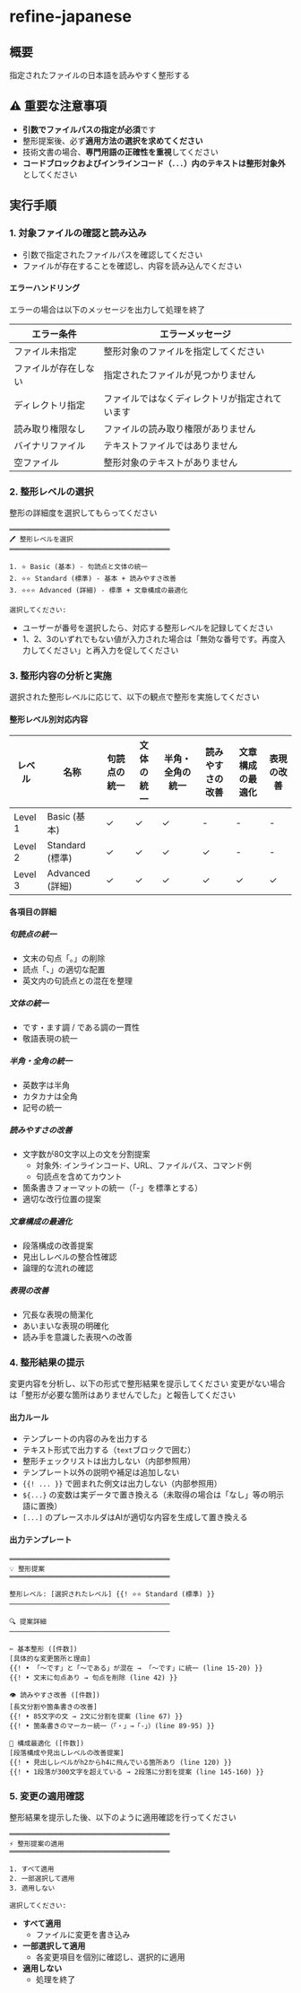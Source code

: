 # refine-japanese

## 概要

指定されたファイルの日本語を読みやすく整形する

## ⚠️ 重要な注意事項

- **引数でファイルパスの指定が必須**です
- 整形提案後、必ず**適用方法の選択を求めてください**
- 技術文書の場合、**専門用語の正確性を重視**してください
- **コードブロックおよびインラインコード（`...`）内のテキストは整形対象外**としてください

## 実行手順

### 1. 対象ファイルの確認と読み込み

- 引数で指定されたファイルパスを確認してください
- ファイルが存在することを確認し、内容を読み込んでください

#### エラーハンドリング

エラーの場合は以下のメッセージを出力して処理を終了

| エラー条件 | エラーメッセージ |
|---|---|
| ファイル未指定 | 整形対象のファイルを指定してください |
| ファイルが存在しない | 指定されたファイルが見つかりません |
| ディレクトリ指定 | ファイルではなくディレクトリが指定されています |
| 読み取り権限なし | ファイルの読み取り権限がありません |
| バイナリファイル | テキストファイルではありません |
| 空ファイル | 整形対象のテキストがありません |

### 2. 整形レベルの選択

整形の詳細度を選択してもらってください

```text
════════════════════════════════════════
🖊️ 整形レベルを選択
════════════════════════════════════════

1. ⭐ Basic (基本) - 句読点と文体の統一
2. ⭐⭐ Standard (標準) - 基本 + 読みやすさ改善
3. ⭐⭐⭐ Advanced (詳細) - 標準 + 文章構成の最適化

選択してください:
```

- ユーザーが番号を選択したら、対応する整形レベルを記録してください
- 1、2、3のいずれでもない値が入力された場合は「無効な番号です。再度入力してください」と再入力を促してください

### 3. 整形内容の分析と実施

選択された整形レベルに応じて、以下の観点で整形を実施してください

#### 整形レベル別対応内容

| レベル | 名称 | 句読点の統一 | 文体の統一 | 半角・全角の統一 | 読みやすさの改善 | 文章構成の最適化 | 表現の改善 |
|---|---|---|---|---|---|---|---|
| Level 1 | Basic (基本) | ✓ | ✓ | ✓ | - | - | - |
| Level 2 | Standard (標準) | ✓ | ✓ | ✓ | ✓ | - | - |
| Level 3 | Advanced (詳細) | ✓ | ✓ | ✓ | ✓ | ✓ | ✓ |

#### 各項目の詳細

##### 句読点の統一

- 文末の句点「。」の削除
- 読点「、」の適切な配置
- 英文内の句読点との混在を整理

##### 文体の統一

- です・ます調 / である調の一貫性
- 敬語表現の統一

##### 半角・全角の統一

- 英数字は半角
- カタカナは全角
- 記号の統一

##### 読みやすさの改善

- 文字数が80文字以上の文を分割提案
  - 対象外: インラインコード、URL、ファイルパス、コマンド例
  - 句読点を含めてカウント
- 箇条書きフォーマットの統一（「-」を標準とする）
- 適切な改行位置の提案

##### 文章構成の最適化

- 段落構成の改善提案
- 見出しレベルの整合性確認
- 論理的な流れの確認

##### 表現の改善

- 冗長な表現の簡潔化
- あいまいな表現の明確化
- 読み手を意識した表現への改善

### 4. 整形結果の提示

変更内容を分析し、以下の形式で整形結果を提示してください
変更がない場合は「整形が必要な箇所はありませんでした」と報告してください

#### 出力ルール

- テンプレートの内容のみを出力する
- テキスト形式で出力する（```text```ブロックで囲む）
- 整形チェックリストは出力しない（内部参照用）
- テンプレート以外の説明や補足は追加しない
- `{{! ... }}` で囲まれた例文は出力しない（内部参照用）
- `${...}` の変数は実データで置き換える（未取得の場合は「なし」等の明示語に置換）
- `[...]` のプレースホルダはAIが適切な内容を生成して置き換える

#### 出力テンプレート

```text
════════════════════════════════════════
💡 整形提案
════════════════════════════════════════

整形レベル: [選択されたレベル] {{! ⭐⭐ Standard (標準) }}
────────────────────────────────────────

🔍 提案詳細
────────────────────────────────────────

✂️ 基本整形 ([件数])
[具体的な変更箇所と理由]
{{! • 「〜です」と「〜である」が混在 → 「〜です」に統一 (line 15-20) }}
{{! • 文末に句点あり → 句点を削除 (line 42) }}

👁️ 読みやすさ改善 ([件数])
[長文分割や箇条書きの改善]
{{! • 85文字の文 → 2文に分割を提案 (line 67) }}
{{! • 箇条書きのマーカー統一（「・」→「-」）(line 89-95) }}

🎯 構成最適化 ([件数])
[段落構成や見出しレベルの改善提案]
{{! • 見出しレベルがh2からh4に飛んでいる箇所あり (line 120) }}
{{! • 1段落が300文字を超えている → 2段落に分割を提案 (line 145-160) }}
```

### 5. 変更の適用確認

整形結果を提示した後、以下のように適用確認を行ってください

```text
════════════════════════════════════════
⚡ 整形提案の適用
════════════════════════════════════════

1. すべて適用
2. 一部選択して適用
3. 適用しない

選択してください:
```

- **すべて適用**
  - ファイルに変更を書き込み
- **一部選択して適用**
  - 各変更項目を個別に確認し、選択的に適用
- **適用しない**
  - 処理を終了
